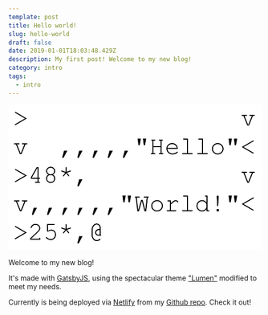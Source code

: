 ```yaml
---
template: post
title: Hello world!
slug: hello-world
draft: false
date: 2019-01-01T18:03:48.429Z
description: My first post! Welcome to my new blog!
category: intro
tags:
  - intro
---
```

![Hello World written in Befunge](./images/hello-world/Hello_World_Befunge.png)


Welcome to my new blog!

It's made with [GatsbyJS](https://www.gatsbyjs.org), using the spectacular theme ["Lumen"](https://github.com/alxshelepenok/gatsby-starter-lumen) modified to meet my needs.

Currently is being deployed via [Netlify](https://netlify.com) from my [Github repo](https://github.com/piraces/piraces.dev). Check it out!
